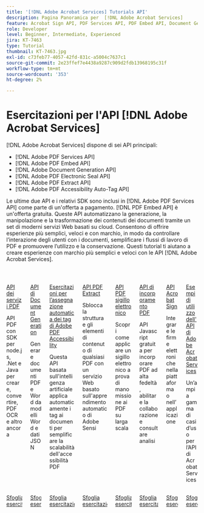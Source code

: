 ```yaml
---
title: '[!DNL Adobe Acrobat Services] Tutorials API'
description: Pagina Panoramica per  [!DNL Adobe Acrobat Services]
feature: Acrobat Sign API, PDF Services API, PDF Embed API, Document Generation API, PDF Electronic Seal API, PDF Extract API, PDF Accessibility Auto-Tag API
role: Developer
level: Beginner, Intermediate, Experienced
jira: KT-7463
type: Tutorial
thumbnail: KT-7463.jpg
exl-id: c73feb77-4057-42fd-831c-a5004c7637c1
source-git-commit: 2e23ffef7e4438a9287c909d2fdb13968195c31f
workflow-type: tm+mt
source-wordcount: '353'
ht-degree: 2%

---
```


# Esercitazioni per l&#39;API [!DNL Adobe Acrobat Services]

[!DNL Adobe Acrobat Services] dispone di sei API principali:

* [!DNL Adobe PDF Services API]
* [!DNL Adobe PDF Embed API]
* [!DNL Adobe Document Generation API]
* [!DNL Adobe PDF Electronic Seal API]
* [!DNL Adobe PDF Extract API]
* [!DNL Adobe PDF Accessibility Auto-Tag API]

Le ultime due API e i relativi SDK sono inclusi in [!DNL Adobe PDF Services API] come parte di un&#39;offerta a pagamento. [!DNL PDF Embed API] è un&#39;offerta gratuita. Queste API automatizzano la generazione, la manipolazione e la trasformazione dei contenuti dei documenti tramite un set di moderni servizi Web basati su cloud. Consentono di offrire esperienze più semplici, veloci e con marchio, in modo da controllare l’interazione degli utenti con i documenti, semplificare i flussi di lavoro di PDF e promuovere l’utilizzo e la conservazione. Questi tutorial ti aiutano a creare esperienze con marchio più semplici e veloci con le API [!DNL Adobe Acrobat Services].

<!-- Comment -->
<!-- CARDS

* https://experienceleague.adobe.com/en/docs/acrobat-services-learn/tutorials/pdfservices/overview-pdfservices
  {target = _self}
  {title = PDF Services API}
  {description = PDF APIs with SDKs for node.js, .Net, and Java to create, convert, OCR PDFs, and more}
  {image = https://experienceleague.adobe.com/en/docs/acrobat-services-learn/tutorials/media_1a7b3ae4fc2b8c33c920f81a3eee05dc358108a74.png?width=400&format=webply&optimize=medium}
  {cta = Browse tutorials}
* https://experienceleague.adobe.com/en/docs/acrobat-services-learn/tutorials/docgen/overview-docgen
  {target = _self}
  {title = Document Generation API}
  {description = Generate PDF and Word documents from Word templates and JSON data}
  {image = https://experienceleague.adobe.com/en/docs/acrobat-services-learn/tutorials/media_1e4df708e549cf00ce0fb7fa1782957786ad4886b.png?width=400&format=webply&optimize=medium}
  {cta = Browse tutorials}
* https://experienceleague.adobe.com/en/docs/acrobat-services-learn/tutorials/pdfaccessibility/overview-accessibility
  {target = _self}
  {title = Adobe PDF Accessibility Auto-Tag API tutorials}
  {description = This AI-powered API automatically tags documents making it easy to scale PDF accessibiity}
  {image = https://experienceleague.adobe.com/en/docs/acrobat-services-learn/tutorials/media_1441e8f0ef7b4a044f3e6355d66fa8f88146f9394.png?width=400&format=webply&optimize=medium}
  {cta = Browse tutorials}
* https://experienceleague.adobe.com/en/docs/acrobat-services-learn/tutorials/pdfextract/overview-extract
  {target = _self}
  {title = PDF Extract API}
  {description = Unlock the structure and content elements of any PDF with a web service powered by Adobe Sensi's machine learning}
  {image = https://experienceleague.adobe.com/en/docs/acrobat-services-learn/tutorials/media_1441e8f0ef7b4a044f3e6355d66fa8f88146f9394.png?width=400&format=webply&optimize=medium}
  {cta = Browse tutorials}
* https://experienceleague.adobe.com/en/docs/acrobat-services-learn/tutorials/eseal/overview-electronic-seal
  {target = _self}
  {title = PDF Electronic Seal API}
  {description = Learn how to apply a tamper-evident electronic seal to PDFs at scale}
  {image = https://experienceleague.adobe.com/en/docs/acrobat-services-learn/tutorials/media_1144424efd29c8faaf22aceff3f73d80fb7fb3ac1.png?width=400&format=webply&optimize=medium}
  {cta = Browse tutorials}
* https://experienceleague.adobe.com/en/docs/acrobat-services-learn/tutorials/pdfembed/overview-embed
  {target = _self}
  {title = PDF Embed API}
  {description = Free Javascript API to embed high-fidelity PDFs, enable collaboration, and see analytics}
  {image = https://experienceleague.adobe.com/en/docs/acrobat-services-learn/tutorials/media_100c64db6899f092f8a30e0d153091398242f8abc.png?width=400&format=webply&optimize=medium}
  {cta = Browse tutorials}
* https://experienceleague.adobe.com/en/docs/acrobat-services-learn/tutorials/acrobatsign/overview-sign
  {target = _self}
  {title = Acrobat Sign API}
  {description = Integrate e-signatures into your platform or application}
  {image = https://experienceleague.adobe.com/en/docs/acrobat-services-learn/tutorials/media_1f579a346e7d3a7647236d7b81daf49d45dafde35.png?width=400&format=webply&optimize=medium}
  {cta = Browse tutorials}
* https://experienceleague.adobe.com/en/docs/acrobat-services-learn/tutorials/usecases/overview-usecases
  {target = _self}
  {title = Adobe Acrobat Services API use cases}
  {description = A wide variety of Acrobat Services API use cases}
  {image = https://experienceleague.adobe.com/en/docs/acrobat-services-learn/tutorials/media_13219295abc6d94806a7cccf552effa9b54f25ecf.png?width=400&format=webply&optimize=medium}
  {cta = Browse tutorials}

-->
<!-- End Comment -->

<!-- START CARDS HTML - DO NOT MODIFY BY HAND -->
<div class="columns">
    <div class="column is-half-tablet is-half-desktop is-one-third-widescreen" aria-label="PDF Services API">
        <div class="card" style="height: 100%; display: flex; flex-direction: column; height: 100%;">
            <div class="card-image">
                <figure class="image x-is-16by9">
                    <a href="https://experienceleague.adobe.com/en/docs/acrobat-services-learn/tutorials/pdfservices/overview-pdfservices" title="API di PDF Services" target="_self" rel="referrer">
                        <img class="is-bordered-r-small" src="https://experienceleague.adobe.com/en/docs/acrobat-services-learn/tutorials/media_1a7b3ae4fc2b8c33c920f81a3eee05dc358108a74.png?width=400&format=webply&optimize=medium" alt="API di PDF Services"
                             style="width: 100%; aspect-ratio: 16 / 9; object-fit: cover; overflow: hidden; display: block; margin: auto;">
                    </a>
                </figure>
            </div>
            <div class="card-content is-padded-small" style="display: flex; flex-direction: column; flex-grow: 1; justify-content: space-between;">
                <div class="top-card-content">
                    <p class="headline is-size-6 has-text-weight-bold">
                        <a href="https://experienceleague.adobe.com/en/docs/acrobat-services-learn/tutorials/pdfservices/overview-pdfservices" target="_self" rel="referrer" title="API di PDF Services">API dei servizi PDF</a>
                    </p>
                    <p class="is-size-6">API PDF con SDK per node.js, .Net e Java per creare, convertire, PDF OCR e altro ancora</p>
                </div>
                <a href="https://experienceleague.adobe.com/en/docs/acrobat-services-learn/tutorials/pdfservices/overview-pdfservices" target="_self" rel="referrer" class="spectrum-Button spectrum-Button--outline spectrum-Button--primary spectrum-Button--sizeM" style="align-self: flex-start; margin-top: 1rem;">
                    <span class="spectrum-Button-label has-no-wrap has-text-weight-bold">Sfoglia esercitazioni</span>
                </a>
            </div>
        </div>
    </div>
    <div class="column is-half-tablet is-half-desktop is-one-third-widescreen" aria-label="Document Generation API">
        <div class="card" style="height: 100%; display: flex; flex-direction: column; height: 100%;">
            <div class="card-image">
                <figure class="image x-is-16by9">
                    <a href="https://experienceleague.adobe.com/en/docs/acrobat-services-learn/tutorials/docgen/overview-docgen" title="API di Document Generation" target="_self" rel="referrer">
                        <img class="is-bordered-r-small" src="https://experienceleague.adobe.com/en/docs/acrobat-services-learn/tutorials/media_1e4df708e549cf00ce0fb7fa1782957786ad4886b.png?width=400&format=webply&optimize=medium" alt="API di Document Generation"
                             style="width: 100%; aspect-ratio: 16 / 9; object-fit: cover; overflow: hidden; display: block; margin: auto;">
                    </a>
                </figure>
            </div>
            <div class="card-content is-padded-small" style="display: flex; flex-direction: column; flex-grow: 1; justify-content: space-between;">
                <div class="top-card-content">
                    <p class="headline is-size-6 has-text-weight-bold">
                        <a href="https://experienceleague.adobe.com/en/docs/acrobat-services-learn/tutorials/docgen/overview-docgen" target="_self" rel="referrer" title="API di Document Generation">API di Document Generation</a>
                    </p>
                    <p class="is-size-6">Generare documenti PDF e Word da modelli Word e dati JSON</p>
                </div>
                <a href="https://experienceleague.adobe.com/en/docs/acrobat-services-learn/tutorials/docgen/overview-docgen" target="_self" rel="referrer" class="spectrum-Button spectrum-Button--outline spectrum-Button--primary spectrum-Button--sizeM" style="align-self: flex-start; margin-top: 1rem;">
                    <span class="spectrum-Button-label has-no-wrap has-text-weight-bold">Sfoglia esercitazioni</span>
                </a>
            </div>
        </div>
    </div>
    <div class="column is-half-tablet is-half-desktop is-one-third-widescreen" aria-label="Adobe PDF Accessibility Auto-Tag API tutorials">
        <div class="card" style="height: 100%; display: flex; flex-direction: column; height: 100%;">
            <div class="card-image">
                <figure class="image x-is-16by9">
                    <a href="https://experienceleague.adobe.com/en/docs/acrobat-services-learn/tutorials/pdfaccessibility/overview-accessibility" title="Esercitazioni per l’API di assegnazione automatica dei tag di accessibilità di Adobe PDF" target="_self" rel="referrer">
                        <img class="is-bordered-r-small" src="https://experienceleague.adobe.com/en/docs/acrobat-services-learn/tutorials/media_1441e8f0ef7b4a044f3e6355d66fa8f88146f9394.png?width=400&format=webply&optimize=medium" alt="Esercitazioni per l’API di assegnazione automatica dei tag di accessibilità di Adobe PDF"
                             style="width: 100%; aspect-ratio: 16 / 9; object-fit: cover; overflow: hidden; display: block; margin: auto;">
                    </a>
                </figure>
            </div>
            <div class="card-content is-padded-small" style="display: flex; flex-direction: column; flex-grow: 1; justify-content: space-between;">
                <div class="top-card-content">
                    <p class="headline is-size-6 has-text-weight-bold">
                        <a href="https://experienceleague.adobe.com/en/docs/acrobat-services-learn/tutorials/pdfaccessibility/overview-accessibility" target="_self" rel="referrer" title="Esercitazioni per l’API di assegnazione automatica dei tag di accessibilità di Adobe PDF">Esercitazioni per l’assegnazione automatica dei tag di Adobe PDF Accessibility</a>
                    </p>
                    <p class="is-size-6">Questa API basata sull'intelligenza artificiale applica automaticamente i tag ai documenti per semplificare la scalabilità dell'accessibilità PDF</p>
                </div>
                <a href="https://experienceleague.adobe.com/en/docs/acrobat-services-learn/tutorials/pdfaccessibility/overview-accessibility" target="_self" rel="referrer" class="spectrum-Button spectrum-Button--outline spectrum-Button--primary spectrum-Button--sizeM" style="align-self: flex-start; margin-top: 1rem;">
                    <span class="spectrum-Button-label has-no-wrap has-text-weight-bold">Sfoglia esercitazioni</span>
                </a>
            </div>
        </div>
    </div>
    <div class="column is-half-tablet is-half-desktop is-one-third-widescreen" aria-label="PDF Extract API">
        <div class="card" style="height: 100%; display: flex; flex-direction: column; height: 100%;">
            <div class="card-image">
                <figure class="image x-is-16by9">
                    <a href="https://experienceleague.adobe.com/en/docs/acrobat-services-learn/tutorials/pdfextract/overview-extract" title="API PDF Extract" target="_self" rel="referrer">
                        <img class="is-bordered-r-small" src="https://experienceleague.adobe.com/en/docs/acrobat-services-learn/tutorials/media_1441e8f0ef7b4a044f3e6355d66fa8f88146f9394.png?width=400&format=webply&optimize=medium" alt="API PDF Extract"
                             style="width: 100%; aspect-ratio: 16 / 9; object-fit: cover; overflow: hidden; display: block; margin: auto;">
                    </a>
                </figure>
            </div>
            <div class="card-content is-padded-small" style="display: flex; flex-direction: column; flex-grow: 1; justify-content: space-between;">
                <div class="top-card-content">
                    <p class="headline is-size-6 has-text-weight-bold">
                        <a href="https://experienceleague.adobe.com/en/docs/acrobat-services-learn/tutorials/pdfextract/overview-extract" target="_self" rel="referrer" title="API PDF Extract">API PDF Extract</a>
                    </p>
                    <p class="is-size-6">Sblocca la struttura e gli elementi di contenuto di qualsiasi PDF con un servizio Web basato sull'apprendimento automatico di Adobe Sensi</p>
                </div>
                <a href="https://experienceleague.adobe.com/en/docs/acrobat-services-learn/tutorials/pdfextract/overview-extract" target="_self" rel="referrer" class="spectrum-Button spectrum-Button--outline spectrum-Button--primary spectrum-Button--sizeM" style="align-self: flex-start; margin-top: 1rem;">
                    <span class="spectrum-Button-label has-no-wrap has-text-weight-bold">Sfoglia esercitazioni</span>
                </a>
            </div>
        </div>
    </div>
    <div class="column is-half-tablet is-half-desktop is-one-third-widescreen" aria-label="PDF Electronic Seal API">
        <div class="card" style="height: 100%; display: flex; flex-direction: column; height: 100%;">
            <div class="card-image">
                <figure class="image x-is-16by9">
                    <a href="https://experienceleague.adobe.com/en/docs/acrobat-services-learn/tutorials/eseal/overview-electronic-seal" title="API sigillo elettronico PDF" target="_self" rel="referrer">
                        <img class="is-bordered-r-small" src="https://experienceleague.adobe.com/en/docs/acrobat-services-learn/tutorials/media_1144424efd29c8faaf22aceff3f73d80fb7fb3ac1.png?width=400&format=webply&optimize=medium" alt="API sigillo elettronico PDF"
                             style="width: 100%; aspect-ratio: 16 / 9; object-fit: cover; overflow: hidden; display: block; margin: auto;">
                    </a>
                </figure>
            </div>
            <div class="card-content is-padded-small" style="display: flex; flex-direction: column; flex-grow: 1; justify-content: space-between;">
                <div class="top-card-content">
                    <p class="headline is-size-6 has-text-weight-bold">
                        <a href="https://experienceleague.adobe.com/en/docs/acrobat-services-learn/tutorials/eseal/overview-electronic-seal" target="_self" rel="referrer" title="API sigillo elettronico PDF">API PDF sigillo elettronico</a>
                    </p>
                    <p class="is-size-6">Scopri come applicare un sigillo elettronico a prova di manomissione ai PDF su larga scala</p>
                </div>
                <a href="https://experienceleague.adobe.com/en/docs/acrobat-services-learn/tutorials/eseal/overview-electronic-seal" target="_self" rel="referrer" class="spectrum-Button spectrum-Button--outline spectrum-Button--primary spectrum-Button--sizeM" style="align-self: flex-start; margin-top: 1rem;">
                    <span class="spectrum-Button-label has-no-wrap has-text-weight-bold">Sfoglia esercitazioni</span>
                </a>
            </div>
        </div>
    </div>
    <div class="column is-half-tablet is-half-desktop is-one-third-widescreen" aria-label="PDF Embed API">
        <div class="card" style="height: 100%; display: flex; flex-direction: column; height: 100%;">
            <div class="card-image">
                <figure class="image x-is-16by9">
                    <a href="https://experienceleague.adobe.com/en/docs/acrobat-services-learn/tutorials/pdfembed/overview-embed" title="API PDF Embed" target="_self" rel="referrer">
                        <img class="is-bordered-r-small" src="https://experienceleague.adobe.com/en/docs/acrobat-services-learn/tutorials/media_100c64db6899f092f8a30e0d153091398242f8abc.png?width=400&format=webply&optimize=medium" alt="API PDF Embed"
                             style="width: 100%; aspect-ratio: 16 / 9; object-fit: cover; overflow: hidden; display: block; margin: auto;">
                    </a>
                </figure>
            </div>
            <div class="card-content is-padded-small" style="display: flex; flex-direction: column; flex-grow: 1; justify-content: space-between;">
                <div class="top-card-content">
                    <p class="headline is-size-6 has-text-weight-bold">
                        <a href="https://experienceleague.adobe.com/en/docs/acrobat-services-learn/tutorials/pdfembed/overview-embed" target="_self" rel="referrer" title="API PDF Embed">API di incorporamento PDF</a>
                    </p>
                    <p class="is-size-6">API Javascript gratuita per incorporare PDF ad alta fedeltà, abilitare la collaborazione e consultare analisi</p>
                </div>
                <a href="https://experienceleague.adobe.com/en/docs/acrobat-services-learn/tutorials/pdfembed/overview-embed" target="_self" rel="referrer" class="spectrum-Button spectrum-Button--outline spectrum-Button--primary spectrum-Button--sizeM" style="align-self: flex-start; margin-top: 1rem;">
                    <span class="spectrum-Button-label has-no-wrap has-text-weight-bold">Sfoglia esercitazioni</span>
                </a>
            </div>
        </div>
    </div>
    <div class="column is-half-tablet is-half-desktop is-one-third-widescreen" aria-label="Acrobat Sign API">
        <div class="card" style="height: 100%; display: flex; flex-direction: column; height: 100%;">
            <div class="card-image">
                <figure class="image x-is-16by9">
                    <a href="https://experienceleague.adobe.com/en/docs/acrobat-services-learn/tutorials/acrobatsign/overview-sign" title="API di Acrobat Sign" target="_self" rel="referrer">
                        <img class="is-bordered-r-small" src="https://experienceleague.adobe.com/en/docs/acrobat-services-learn/tutorials/media_1f579a346e7d3a7647236d7b81daf49d45dafde35.png?width=400&format=webply&optimize=medium" alt="API di Acrobat Sign"
                             style="width: 100%; aspect-ratio: 16 / 9; object-fit: cover; overflow: hidden; display: block; margin: auto;">
                    </a>
                </figure>
            </div>
            <div class="card-content is-padded-small" style="display: flex; flex-direction: column; flex-grow: 1; justify-content: space-between;">
                <div class="top-card-content">
                    <p class="headline is-size-6 has-text-weight-bold">
                        <a href="https://experienceleague.adobe.com/en/docs/acrobat-services-learn/tutorials/acrobatsign/overview-sign" target="_self" rel="referrer" title="API di Acrobat Sign">API Acrobat Sign</a>
                    </p>
                    <p class="is-size-6">Integrare le firme elettroniche nella piattaforma o nell’applicazione</p>
                </div>
                <a href="https://experienceleague.adobe.com/en/docs/acrobat-services-learn/tutorials/acrobatsign/overview-sign" target="_self" rel="referrer" class="spectrum-Button spectrum-Button--outline spectrum-Button--primary spectrum-Button--sizeM" style="align-self: flex-start; margin-top: 1rem;">
                    <span class="spectrum-Button-label has-no-wrap has-text-weight-bold">Sfoglia esercitazioni</span>
                </a>
            </div>
        </div>
    </div>
    <div class="column is-half-tablet is-half-desktop is-one-third-widescreen" aria-label="Adobe Acrobat Services API use cases">
        <div class="card" style="height: 100%; display: flex; flex-direction: column; height: 100%;">
            <div class="card-image">
                <figure class="image x-is-16by9">
                    <a href="https://experienceleague.adobe.com/en/docs/acrobat-services-learn/tutorials/usecases/overview-usecases" title="Casi di utilizzo dell’API di Adobe Acrobat Services" target="_self" rel="referrer">
                        <img class="is-bordered-r-small" src="https://experienceleague.adobe.com/en/docs/acrobat-services-learn/tutorials/media_13219295abc6d94806a7cccf552effa9b54f25ecf.png?width=400&format=webply&optimize=medium" alt="Casi di utilizzo dell’API di Adobe Acrobat Services"
                             style="width: 100%; aspect-ratio: 16 / 9; object-fit: cover; overflow: hidden; display: block; margin: auto;">
                    </a>
                </figure>
            </div>
            <div class="card-content is-padded-small" style="display: flex; flex-direction: column; flex-grow: 1; justify-content: space-between;">
                <div class="top-card-content">
                    <p class="headline is-size-6 has-text-weight-bold">
                        <a href="https://experienceleague.adobe.com/en/docs/acrobat-services-learn/tutorials/usecases/overview-usecases" target="_self" rel="referrer" title="Casi di utilizzo dell’API di Adobe Acrobat Services">Esempi di utilizzo dell'API di Adobe Acrobat Services</a>
                    </p>
                    <p class="is-size-6">Un’ampia gamma di casi d’uso per l’API di Acrobat Services</p>
                </div>
                <a href="https://experienceleague.adobe.com/en/docs/acrobat-services-learn/tutorials/usecases/overview-usecases" target="_self" rel="referrer" class="spectrum-Button spectrum-Button--outline spectrum-Button--primary spectrum-Button--sizeM" style="align-self: flex-start; margin-top: 1rem;">
                    <span class="spectrum-Button-label has-no-wrap has-text-weight-bold">Sfoglia esercitazioni</span>
                </a>
            </div>
        </div>
    </div>
</div>
<!-- END CARDS HTML - DO NOT MODIFY BY HAND -->
